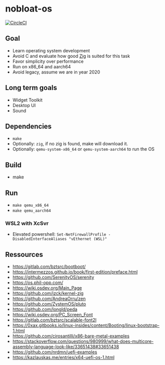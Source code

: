 # nobloat-os

[![CircleCI](https://circleci.com/gh/nobloat/os.svg?style=svg)](https://circleci.com/gh/nobloat/os)

## Goal
- Learn operating system development
- Avoid C and evaluate how good [Zig](https://ziglang.org/) is suited for this task
- Favor simplicity over performance
- Run on x86_64 and aarch64
- Avoid legacy, assume we are in year 2020


## Long term goals
- Widget Toolkit
- Desktop UI
- Sound


## Dependencies
- `make`
- Optionally: `zig`, if no zig is found, make will download it.
- Optionally: `qemu-system-x86_64` or `qemu-system-aarch64` to run the OS

## Build
- make

## Run
- `make qemu_x86_64`
- `make qemu_aarch64`

### WSL2 with XcSvr
- Elevated powershell: `Set-NetFirewallProfile -DisabledInterfaceAliases "vEthernet (WSL)"`


## Ressources
- https://gitlab.com/bztsrc/bootboot/
- https://intermezzos.github.io/book/first-edition/preface.html
- https://github.com/SerenityOS/serenity
- https://os.phil-opp.com/
- https://wiki.osdev.org/Main_Page
- https://github.com/jzck/kernel-zig
- https://github.com/AndreaOrru/zen
- https://github.com/ZystemOS/pluto
- https://github.com/longld/peda
- https://wiki.osdev.org/PC_Screen_Font
- https://gitlab.com/bztsrc/scalable-font2l
- https://0xax.gitbooks.io/linux-insides/content/Booting/linux-bootstrap-1.html
- https://github.com/cirosantilli/x86-bare-metal-examples
- https://stackoverflow.com/questions/980999/what-does-multicore-assembly-language-look-like/33651438#33651438
- https://github.com/nrdmn/uefi-examples
- https://kazlauskas.me/entries/x64-uefi-os-1.html